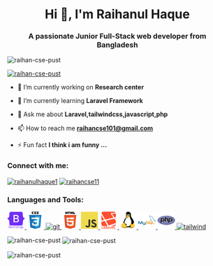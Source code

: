 <h1 align="center">Hi 👋, I'm Raihanul Haque</h1>
<h3 align="center">A passionate Junior Full-Stack web developer from Bangladesh</h3>

<p align="left"> <img src="https://komarev.com/ghpvc/?username=raihan-cse-pust&label=Profile%20views&color=0e75b6&style=flat" alt="raihan-cse-pust" /> </p>

<p align="left"> <a href="https://github.com/ryo-ma/github-profile-trophy"><img src="https://github-profile-trophy.vercel.app/?username=raihan-cse-pust" alt="raihan-cse-pust" /></a> </p>

- 🔭 I’m currently working on **Research center**

- 🌱 I’m currently learning **Laravel Framework**

- 💬 Ask me about **Laravel,tailwindcss,javascript,php**

- 📫 How to reach me **raihancse101@gmail.com**

- ⚡ Fun fact **I think i am funny ...**

<h3 align="left">Connect with me:</h3>
<p align="left">
<a href="https://linkedin.com/in/raihanulhaque1" target="blank"><img align="center" src="https://raw.githubusercontent.com/rahuldkjain/github-profile-readme-generator/master/src/images/icons/Social/linked-in-alt.svg" alt="raihanulhaque1" height="30" width="40" /></a>
<a href="https://fb.com/raihancse11" target="blank"><img align="center" src="https://raw.githubusercontent.com/rahuldkjain/github-profile-readme-generator/master/src/images/icons/Social/facebook.svg" alt="raihancse11" height="30" width="40" /></a>
</p>

<h3 align="left">Languages and Tools:</h3>
<p align="left"> <a href="https://getbootstrap.com" target="_blank" rel="noreferrer"> <img src="https://raw.githubusercontent.com/devicons/devicon/master/icons/bootstrap/bootstrap-plain-wordmark.svg" alt="bootstrap" width="40" height="40"/> </a> <a href="https://www.w3schools.com/css/" target="_blank" rel="noreferrer"> <img src="https://raw.githubusercontent.com/devicons/devicon/master/icons/css3/css3-original-wordmark.svg" alt="css3" width="40" height="40"/> </a> <a href="https://git-scm.com/" target="_blank" rel="noreferrer"> <img src="https://www.vectorlogo.zone/logos/git-scm/git-scm-icon.svg" alt="git" width="40" height="40"/> </a> <a href="https://www.w3.org/html/" target="_blank" rel="noreferrer"> <img src="https://raw.githubusercontent.com/devicons/devicon/master/icons/html5/html5-original-wordmark.svg" alt="html5" width="40" height="40"/> </a> <a href="https://developer.mozilla.org/en-US/docs/Web/JavaScript" target="_blank" rel="noreferrer"> <img src="https://raw.githubusercontent.com/devicons/devicon/master/icons/javascript/javascript-original.svg" alt="javascript" width="40" height="40"/> </a> <a href="https://laravel.com/" target="_blank" rel="noreferrer"> <img src="https://raw.githubusercontent.com/devicons/devicon/master/icons/laravel/laravel-plain-wordmark.svg" alt="laravel" width="40" height="40"/> </a> <a href="https://www.linux.org/" target="_blank" rel="noreferrer"> <img src="https://raw.githubusercontent.com/devicons/devicon/master/icons/linux/linux-original.svg" alt="linux" width="40" height="40"/> </a> <a href="https://www.mysql.com/" target="_blank" rel="noreferrer"> <img src="https://raw.githubusercontent.com/devicons/devicon/master/icons/mysql/mysql-original-wordmark.svg" alt="mysql" width="40" height="40"/> </a> <a href="https://www.php.net" target="_blank" rel="noreferrer"> <img src="https://raw.githubusercontent.com/devicons/devicon/master/icons/php/php-original.svg" alt="php" width="40" height="40"/> </a> <a href="https://tailwindcss.com/" target="_blank" rel="noreferrer"> <img src="https://www.vectorlogo.zone/logos/tailwindcss/tailwindcss-icon.svg" alt="tailwind" width="40" height="40"/> </a> </p>

<p><img align="left" src="https://github-readme-stats.vercel.app/api/top-langs?username=raihan-cse-pust&show_icons=true&locale=en&layout=compact" alt="raihan-cse-pust" /></p>

<p>&nbsp;<img align="center" src="https://github-readme-stats.vercel.app/api?username=raihan-cse-pust&show_icons=true&locale=en" alt="raihan-cse-pust" /></p>

<p><img align="center" src="https://github-readme-streak-stats.herokuapp.com/?user=raihan-cse-pust&" alt="raihan-cse-pust" /></p>
